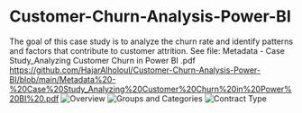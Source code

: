 # Customer-Churn-Analysis-Power-BI
The goal of this case study is to analyze the churn rate and identify patterns and factors that contribute to customer attrition. See file:
Metadata - Case Study_Analyzing Customer Churn in Power BI .pdf https://github.com/HajarAlholoul/Customer-Churn-Analysis-Power-BI/blob/main/Metadata%20-%20Case%20Study_Analyzing%20Customer%20Churn%20in%20Power%20BI%20.pdf
![Overview](https://github.com/user-attachments/assets/06a02e87-1cec-4629-8a97-8658c968f322)
![Groups and Categories](https://github.com/user-attachments/assets/c718ca4c-690d-497c-9ff0-8ee06702a850)
![Contract Type](https://github.com/user-attachments/assets/a14d50eb-6664-4a6c-9281-15dbafe313c5)
